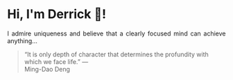 # Hi, I'm Derrick 👋!
<p align="justify">I admire uniqueness and believe that a clearly focused mind can achieve anything...</p> 
<!-- #quote-start -->
<blockquote>&ldquo;It is only depth of character that determines the profundity with which we face life.&rdquo; &mdash; <footer>Ming-Dao Deng</footer></blockquote>
<!-- #quote-end -->
